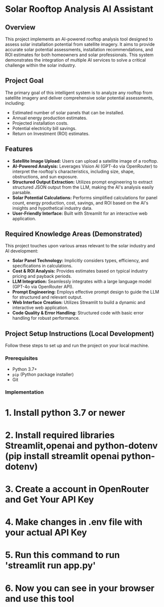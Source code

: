 
# Solar Rooftop Analysis AI Assistant

## Overview

This project implements an AI-powered rooftop analysis tool designed to assess solar installation potential from satellite imagery. It aims to provide accurate solar potential assessments, installation recommendations, and ROI estimates for both homeowners and solar professionals. This system demonstrates the integration of multiple AI services to solve a critical challenge within the solar industry.

## Project Goal

The primary goal of this intelligent system is to analyze any rooftop from satellite imagery and deliver comprehensive solar potential assessments, including:
* Estimated number of solar panels that can be installed.
* Annual energy production estimates.
* Projected installation costs.
* Potential electricity bill savings.
* Return on Investment (ROI) estimates.

## Features

* **Satellite Image Upload:** Users can upload a satellite image of a rooftop.
* **AI-Powered Analysis:** Leverages Vision AI (GPT-4o via OpenRouter) to interpret the rooftop's characteristics, including size, shape, obstructions, and sun exposure.
* **Structured Output Extraction:** Utilizes prompt engineering to extract structured JSON output from the LLM, making the AI's analysis easily parsable.
* **Solar Potential Calculations:** Performs simplified calculations for panel count, energy production, cost, savings, and ROI based on the AI's insights and hypothetical industry data.
* **User-Friendly Interface:** Built with Streamlit for an interactive web application.

## Required Knowledge Areas (Demonstrated)

This project touches upon various areas relevant to the solar industry and AI development:
* **Solar Panel Technology:** Implicitly considers types, efficiency, and specifications in calculations.
* **Cost & ROI Analysis:** Provides estimates based on typical industry pricing and payback periods.
* **LLM Integration:** Seamlessly integrates with a large language model (GPT-4o via OpenRouter API).
* **Prompt Engineering:** Employs effective prompt design to guide the LLM for structured and relevant output.
* **Web Interface Creation:** Utilizes Streamlit to build a dynamic and interactive web application.
* **Code Quality & Error Handling:** Structured code with basic error handling for robust performance.

## Project Setup Instructions (Local Development)

Follow these steps to set up and run the project on your local machine.

### Prerequisites

* Python 3.7+
* `pip` (Python package installer)
* Git

### Implementation


# 1. Install python 3.7 or newer
# 2. Install required libraries Streamlit,openai and python-dotenv (pip install streamlit openai python-dotenv)
# 3. Create a account in OpenRouter and Get Your API Key
# 4. Make changes in .env file with your actual API Key 
# 5. Run this command to run 'streamlit run app.py'
# 6. Now you can see in your browser and use this tool
